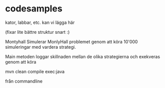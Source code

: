 codesamples
===========

kator, labbar, etc. kan vi lägga här

(fixar lite bättre struktur snart :) 

Montyhall
Simulerar MonlyHall problemet genom att köra 10'000 simuleringar med vardera strategi.


Main metoden loggar skillnaden mellan de olika strategierna och exekveras genom att köra 

mvn clean compile exec:java

från commandline


